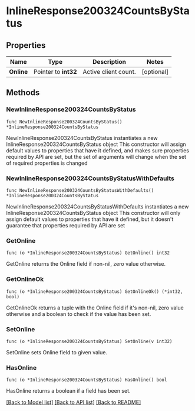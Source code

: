 # InlineResponse200324CountsByStatus

## Properties

Name | Type | Description | Notes
------------ | ------------- | ------------- | -------------
**Online** | Pointer to **int32** | Active client count. | [optional] 

## Methods

### NewInlineResponse200324CountsByStatus

`func NewInlineResponse200324CountsByStatus() *InlineResponse200324CountsByStatus`

NewInlineResponse200324CountsByStatus instantiates a new InlineResponse200324CountsByStatus object
This constructor will assign default values to properties that have it defined,
and makes sure properties required by API are set, but the set of arguments
will change when the set of required properties is changed

### NewInlineResponse200324CountsByStatusWithDefaults

`func NewInlineResponse200324CountsByStatusWithDefaults() *InlineResponse200324CountsByStatus`

NewInlineResponse200324CountsByStatusWithDefaults instantiates a new InlineResponse200324CountsByStatus object
This constructor will only assign default values to properties that have it defined,
but it doesn't guarantee that properties required by API are set

### GetOnline

`func (o *InlineResponse200324CountsByStatus) GetOnline() int32`

GetOnline returns the Online field if non-nil, zero value otherwise.

### GetOnlineOk

`func (o *InlineResponse200324CountsByStatus) GetOnlineOk() (*int32, bool)`

GetOnlineOk returns a tuple with the Online field if it's non-nil, zero value otherwise
and a boolean to check if the value has been set.

### SetOnline

`func (o *InlineResponse200324CountsByStatus) SetOnline(v int32)`

SetOnline sets Online field to given value.

### HasOnline

`func (o *InlineResponse200324CountsByStatus) HasOnline() bool`

HasOnline returns a boolean if a field has been set.


[[Back to Model list]](../README.md#documentation-for-models) [[Back to API list]](../README.md#documentation-for-api-endpoints) [[Back to README]](../README.md)


